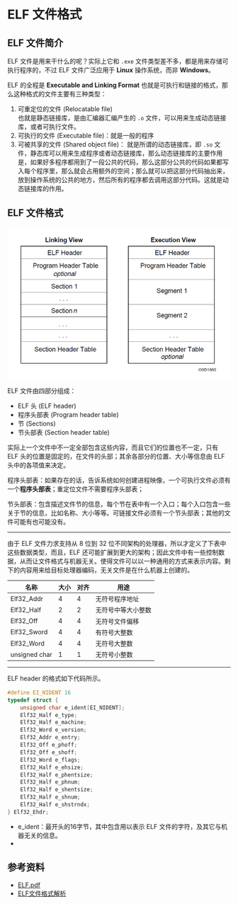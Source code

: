 # ELF 文件格式

[annotation]: <id> (6973d37d-4f3f-4d3e-baa1-682f23a741c0)
[annotation]: <status> (public)
[annotation]: <create_time> (2021-03-04 18:32:44)
[annotation]: <category> (计算机技术)
[annotation]: <tags> (文件格式)
[annotation]: <comments> (false)
[annotation]: <url> (http://blog.ccyg.studio/article/6973d37d-4f3f-4d3e-baa1-682f23a741c0)

## ELF 文件简介

ELF 文件是用来干什么的呢？实际上它和 `.exe` 文件类型差不多，都是用来存储可执行程序的，不过 ELF 文件广泛应用于 **Linux** 操作系统，而非 **Windows**。

ELF 的全程是 **Executable and Linking Format** 也就是可执行和链接的格式，那么这种格式的文件主要有三种类型：

1. 可重定位的文件 (Relocatable file)  
    也就是静态链接库，是由汇编器汇编产生的 `.o` 文件，可以用来生成动态链接库，或者可执行文件。
2. 可执行的文件 (Executable file)：就是一般的程序
3. 可被共享的文件 (Shared object file)：
   就是所谓的动态链接库，即 `.so` 文件，静态库可以用来生成程序或者动态链接库，那么动态链接库的主要作用是，如果好多程序都用到了一段公共的代码，那么这部分公共的代码如果都写入每个程序里，那么就会占用额外的空间；那么就可以把这部分代码抽出来，放到操作系统的公共的地方，然后所有的程序都去调用这部分代码。这就是动态链接库的作用。

## ELF 文件格式

![](./images/elf-1.jpg)

ELF 文件由四部分组成：

- ELF 头 (ELF header)
- 程序头部表 (Program header table)
- 节 (Sections)
- 节头部表 (Section header table)

实际上一个文件中不一定全部包含这些内容，而且它们的位置也不一定，只有 ELF 头的位置是固定的，在文件的头部；其余各部分的位置、大小等信息由 ELF 头中的各项值来决定。


程序头部表：如果存在的话，告诉系统如何创建进程映像，一个可执行文件必须有一个**程序头部表**；重定位文件不需要程序头部表；

节头部表：包含描述文件节的信息，每个节在表中有一个入口；每个入口包含一些关于节的信息，比如名称、大小等等。可链接文件必须有一个节头部表；其他的文件可能有也可能没有。

---

由于 ELF 文件力求支持从 8 位到 32 位不同架构的处理器，所以才定义了下表中这些数据类型，而且，ELF 还可能扩展到更大的架构；因此文件中有一些控制数据，从而让文件格式与机器无关。使得文件可以以一种通用的方式来表示内容。剩下的内容用来给目标处理器编码，无关文件是在什么机器上创建的。

| 名称          | 大小 | 对齐 | 用途               |
| ------------- | ---- | ---- | ------------------ |
| Elf32_Addr    | 4    | 4    | 无符号程序地址     |
| Elf32_Half    | 2    | 2    | 无符号中等大小整数 |
| Elf32_Off     | 4    | 4    | 无符号文件偏移     |
| Elf32_Sword   | 4    | 4    | 有符号大整数       |
| Elf32_Word    | 4    | 4    | 无符号大整数       |
| unsigned char | 1    | 1    | 无符号小整数       |

----

ELF header 的格式如下代码所示。

```c
#define EI_NIDENT 16
typedef struct {
    unsigned char e_ident[EI_NIDENT];
    Elf32_Half e_type;
    Elf32_Half e_machine;
    Elf32_Word e_version;
    Elf32_Addr e_entry;
    Elf32_Off e_phoff;
    Elf32_Off e_shoff;
    Elf32_Word e_flags;
    Elf32_Half e_ehsize;
    Elf32_Half e_phentsize;
    Elf32_Half e_phnum;
    Elf32_Half e_shentsize;
    Elf32_Half e_shnum;
    Elf32_Half e_shstrndx;
} Elf32_Ehdr;
```

- e_ident：最开头的16字节，其中包含用以表示 ELF 文件的字符，及其它与机器无关的信息。
- 
## 参考资料

- [ELF.pdf](https://refspecs.linuxfoundation.org/elf/elf.pdf)
- [ELF文件格式解析](https://blog.csdn.net/mergerly/article/details/94585901)